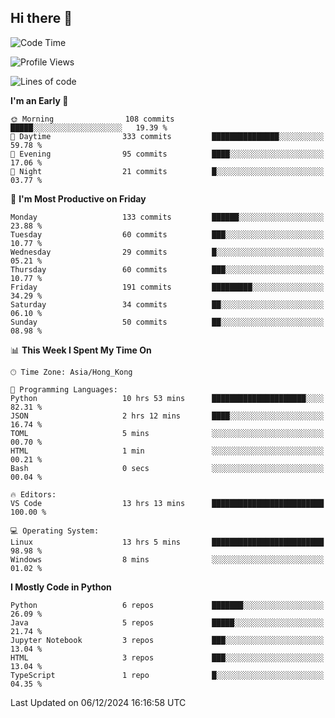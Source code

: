## Hi there 👋

<!--
**gessiegulugulu/gessiegulugulu** is a ✨ _special_ ✨ repository because its `README.md` (this file) appears on your GitHub profile.

Here are some ideas to get you started:

- 🔭 I’m currently working on ...
- 🌱 I’m currently learning ...
- 👯 I’m looking to collaborate on ...
- 🤔 I’m looking for help with ...
- 💬 Ask me about ...
- 📫 How to reach me: ...
- 😄 Pronouns: ...
- ⚡ Fun fact: ...
-->

<!--START_SECTION:waka-->
![Code Time](http://img.shields.io/badge/Code%20Time-210%20hrs%2025%20mins-blue)

![Profile Views](http://img.shields.io/badge/Profile%20Views-23-blue)

![Lines of code](https://img.shields.io/badge/From%20Hello%20World%20I%27ve%20Written-3.3%20million%20lines%20of%20code-blue)

**I'm an Early 🐤** 

```text
🌞 Morning                108 commits         █████░░░░░░░░░░░░░░░░░░░░   19.39 % 
🌆 Daytime                333 commits         ███████████████░░░░░░░░░░   59.78 % 
🌃 Evening                95 commits          ████░░░░░░░░░░░░░░░░░░░░░   17.06 % 
🌙 Night                  21 commits          █░░░░░░░░░░░░░░░░░░░░░░░░   03.77 % 
```
📅 **I'm Most Productive on Friday** 

```text
Monday                   133 commits         ██████░░░░░░░░░░░░░░░░░░░   23.88 % 
Tuesday                  60 commits          ███░░░░░░░░░░░░░░░░░░░░░░   10.77 % 
Wednesday                29 commits          █░░░░░░░░░░░░░░░░░░░░░░░░   05.21 % 
Thursday                 60 commits          ███░░░░░░░░░░░░░░░░░░░░░░   10.77 % 
Friday                   191 commits         █████████░░░░░░░░░░░░░░░░   34.29 % 
Saturday                 34 commits          ██░░░░░░░░░░░░░░░░░░░░░░░   06.10 % 
Sunday                   50 commits          ██░░░░░░░░░░░░░░░░░░░░░░░   08.98 % 
```


📊 **This Week I Spent My Time On** 

```text
🕑︎ Time Zone: Asia/Hong_Kong

💬 Programming Languages: 
Python                   10 hrs 53 mins      █████████████████████░░░░   82.31 % 
JSON                     2 hrs 12 mins       ████░░░░░░░░░░░░░░░░░░░░░   16.74 % 
TOML                     5 mins              ░░░░░░░░░░░░░░░░░░░░░░░░░   00.70 % 
HTML                     1 min               ░░░░░░░░░░░░░░░░░░░░░░░░░   00.21 % 
Bash                     0 secs              ░░░░░░░░░░░░░░░░░░░░░░░░░   00.04 % 

🔥 Editors: 
VS Code                  13 hrs 13 mins      █████████████████████████   100.00 % 

💻 Operating System: 
Linux                    13 hrs 5 mins       █████████████████████████   98.98 % 
Windows                  8 mins              ░░░░░░░░░░░░░░░░░░░░░░░░░   01.02 % 
```

**I Mostly Code in Python** 

```text
Python                   6 repos             ███████░░░░░░░░░░░░░░░░░░   26.09 % 
Java                     5 repos             █████░░░░░░░░░░░░░░░░░░░░   21.74 % 
Jupyter Notebook         3 repos             ███░░░░░░░░░░░░░░░░░░░░░░   13.04 % 
HTML                     3 repos             ███░░░░░░░░░░░░░░░░░░░░░░   13.04 % 
TypeScript               1 repo              █░░░░░░░░░░░░░░░░░░░░░░░░   04.35 % 
```




 Last Updated on 06/12/2024 16:16:58 UTC
<!--END_SECTION:waka-->
